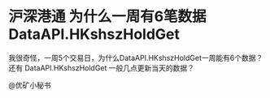 # 沪深港通 为什么一周有6笔数据 DataAPI.HKshszHoldGet

我很奇怪，一周5个交易日，为什么DataAPI.HKshszHoldGet一周能有6个数据？
还有 DataAPI.HKshszHoldGet 一般几点更新当天的数据？

@优矿小秘书
